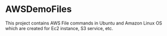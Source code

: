 # AWSDemoFiles
This project contains AWS File commands in Ubuntu and Amazon Linux OS which are created for Ec2 instance, S3 service, etc.
